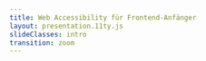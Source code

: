 ```yaml
---
title: Web Accessibility für Frontend-Anfänger
layout: presentation.11ty.js
slideClasses: intro
transition: zoom
---
```

